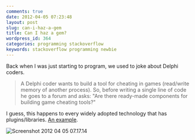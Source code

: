 ```yaml
---
comments: true
date: 2012-04-05 07:23:48
layout: post
slug: can-i-haz-a-gem
title: Can I haz a gem?
wordpress_id: 364
categories: programming stackoverflow
keywords: stackoverflow programming newbie
---
```


Back when I was just starting to program, we used to joke about Delphi coders.

> A Delphi coder wants to build a tool for cheating in games (read/write memory of another process). So, before writing a single line of code he goes to a forum and asks: "Are there ready-made components for building game cheating tools?"

I guess, this happens to every widely adopted technology that has plugins/libraries. [An example](http://stackoverflow.com/questions/10022215/building-an-auction-with-ruby-on-rails).

![Screenshot 2012 04 05 07.17.14](http://tech.tulentsev.com/images/uploads/2012/04/screenshot_2012_04_05_071714.png)



